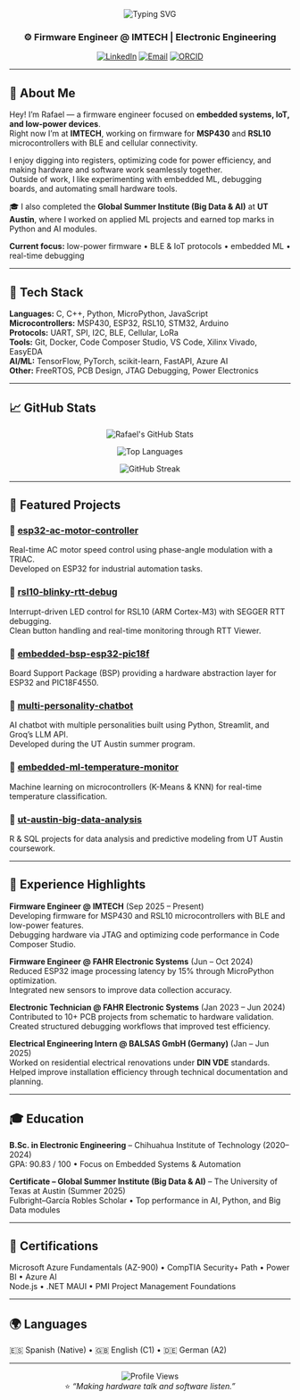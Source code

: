 <div align="center">

<img src="https://readme-typing-svg.herokuapp.com?font=Fira+Code&size=32&duration=2800&pause=2000&color=00D9FF&center=true&vCenter=true&width=940&lines=Hi+there!+I'm+Rafael+Gonzalez;Firmware+Engineer;Embedded+Systems+%7C+IoT+%7C+AI;Based+in+Chihuahua,+Mexico" alt="Typing SVG" />

### ⚙️ Firmware Engineer @ IMTECH | Electronic Engineering

[![LinkedIn](https://img.shields.io/badge/LinkedIn-0077B5?style=for-the-badge&logo=linkedin&logoColor=white)](https://www.linkedin.com/in/rafael-glez-chong/)
[![Email](https://img.shields.io/badge/Email-D14836?style=for-the-badge&logo=gmail&logoColor=white)](mailto:rafael.glez.chong@gmail.com)
[![ORCID](https://img.shields.io/badge/ORCID-A6CE39?style=for-the-badge&logo=orcid&logoColor=white)](https://orcid.org/0009-0008-7556-8596)

</div>

---

## 👋 About Me

Hey! I’m Rafael — a firmware engineer focused on **embedded systems, IoT, and low-power devices**.  
Right now I’m at **IMTECH**, working on firmware for **MSP430** and **RSL10** microcontrollers with BLE and cellular connectivity.

I enjoy digging into registers, optimizing code for power efficiency, and making hardware and software work seamlessly together.  
Outside of work, I like experimenting with embedded ML, debugging boards, and automating small hardware tools.

🎓 I also completed the **Global Summer Institute (Big Data & AI)** at **UT Austin**, where I worked on applied ML projects and earned top marks in Python and AI modules.

**Current focus:** low-power firmware • BLE & IoT protocols • embedded ML • real-time debugging

---

## 🧰 Tech Stack

**Languages:** C, C++, Python, MicroPython, JavaScript  
**Microcontrollers:** MSP430, ESP32, RSL10, STM32, Arduino  
**Protocols:** UART, SPI, I2C, BLE, Cellular, LoRa  
**Tools:** Git, Docker, Code Composer Studio, VS Code, Xilinx Vivado, EasyEDA  
**AI/ML:** TensorFlow, PyTorch, scikit-learn, FastAPI, Azure AI  
**Other:** FreeRTOS, PCB Design, JTAG Debugging, Power Electronics  

---

## 📈 GitHub Stats

<div align="center">

![Rafael's GitHub Stats](https://github-readme-stats.vercel.app/api?username=surbalo1&show_icons=true&theme=tokyonight&include_all_commits=true&count_private=true&hide_border=true)

![Top Languages](https://github-readme-stats.vercel.app/api/top-langs/?username=surbalo1&layout=compact&theme=tokyonight&hide_border=true)

![GitHub Streak](https://github-readme-streak-stats.herokuapp.com/?user=surbalo1&theme=tokyonight&hide_border=true)

</div>

---

## 🚀 Featured Projects

### 🔹 [esp32-ac-motor-controller](https://github.com/surbalo1/esp32-ac-motor-controller)
Real-time AC motor speed control using phase-angle modulation with a TRIAC.  
Developed on ESP32 for industrial automation tasks.

### 🔹 [rsl10-blinky-rtt-debug](https://github.com/surbalo1/rsl10-blinky-rtt-debug)
Interrupt-driven LED control for RSL10 (ARM Cortex-M3) with SEGGER RTT debugging.  
Clean button handling and real-time monitoring through RTT Viewer.

### 🔹 [embedded-bsp-esp32-pic18f](https://github.com/surbalo1/embedded-bsp-esp32-pic18f)
Board Support Package (BSP) providing a hardware abstraction layer for ESP32 and PIC18F4550.

### 🔹 [multi-personality-chatbot](https://github.com/surbalo1/multi-personality-chatbot)
AI chatbot with multiple personalities built using Python, Streamlit, and Groq’s LLM API.  
Developed during the UT Austin summer program.

### 🔹 [embedded-ml-temperature-monitor](https://github.com/surbalo1/embedded-ml-temperature-monitor)
Machine learning on microcontrollers (K-Means & KNN) for real-time temperature classification.

### 🔹 [ut-austin-big-data-analysis](https://github.com/surbalo1/ut-austin-big-data-analysis)
R & SQL projects for data analysis and predictive modeling from UT Austin coursework.

---

## 💼 Experience Highlights

**Firmware Engineer @ IMTECH** (Sep 2025 – Present)  
Developing firmware for MSP430 and RSL10 microcontrollers with BLE and low-power features.  
Debugging hardware via JTAG and optimizing code performance in Code Composer Studio.

**Firmware Engineer @ FAHR Electronic Systems** (Jun – Oct 2024)  
Reduced ESP32 image processing latency by 15% through MicroPython optimization.  
Integrated new sensors to improve data collection accuracy.

**Electronic Technician @ FAHR Electronic Systems** (Jan 2023 – Jun 2024)  
Contributed to 10+ PCB projects from schematic to hardware validation.  
Created structured debugging workflows that improved test efficiency.

**Electrical Engineering Intern @ BALSAS GmbH (Germany)** (Jan – Jun 2025)  
Worked on residential electrical renovations under **DIN VDE** standards.  
Helped improve installation efficiency through technical documentation and planning.

---

## 🎓 Education

**B.Sc. in Electronic Engineering** – Chihuahua Institute of Technology (2020–2024)  
GPA: 90.83 / 100 • Focus on Embedded Systems & Automation  

**Certificate – Global Summer Institute (Big Data & AI)** – The University of Texas at Austin (Summer 2025)  
Fulbright–García Robles Scholar • Top performance in AI, Python, and Big Data modules  

---

## 🧾 Certifications

Microsoft Azure Fundamentals (AZ-900) • CompTIA Security+ Path • Power BI • Azure AI  
Node.js • .NET MAUI • PMI Project Management Foundations  

---

## 🌍 Languages

🇪🇸 Spanish (Native) • 🇬🇧 English (C1) • 🇩🇪 German (A2)

---

<div align="center">

![Profile Views](https://komarev.com/ghpvc/?username=surbalo1&color=blueviolet&style=flat-square)
<br>
⭐️ _“Making hardware talk and software listen.”_

</div>
